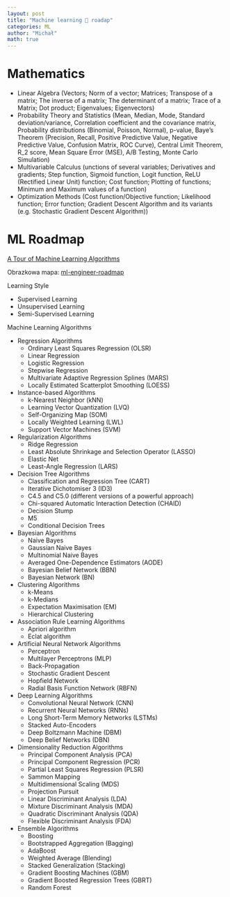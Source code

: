 ```yaml
---
layout: post
title: "Machine learning 🤖 roadap"
categories: ML
author: "Michał"
math: true
---
```


# Mathematics

 * Linear Algebra (Vectors; Norm of a vector; Matrices; Transpose of a matrix; The inverse of a matrix; The determinant of a matrix; Trace of a Matrix; Dot product; Eigenvalues; Eigenvectors)
 * Probability Theory and Statistics (Mean, Median, Mode, Standard deviation/variance, Correlation coefficient and the covariance matrix, Probability distributions (Binomial, Poisson, Normal), p-value, Baye’s Theorem (Precision, Recall, Positive Predictive Value, Negative Predictive Value, Confusion Matrix, ROC Curve), Central Limit Theorem, R_2 score, Mean Square Error (MSE), A/B Testing, Monte Carlo Simulation)
 * Multivariable Calculus (unctions of several variables; Derivatives and gradients; Step function, Sigmoid function, Logit function, ReLU (Rectified Linear Unit) function; Cost function; Plotting of functions; Minimum and Maximum values of a function)
 * Optimization Methods (Cost function/Objective function; Likelihood function; Error function; Gradient Descent Algorithm and its variants (e.g. Stochastic Gradient Descent Algorithm))

# ML Roadmap

[A Tour of Machine Learning Algorithms](https://machinelearningmastery.com/a-tour-of-machine-learning-algorithms/)

Obrazkowa mapa: [ml-engineer-roadmap](https://github.com/chris-chris/ml-engineer-roadmap/blob/master/img/ml-engineer.png)

Learning Style
 * Supervised Learning
 * Unsupervised Learning
 * Semi-Supervised Learning

Machine Learning Algorithms
 * Regression Algorithms
     * Ordinary Least Squares Regression (OLSR)
     * Linear Regression
     * Logistic Regression
     * Stepwise Regression
     * Multivariate Adaptive Regression Splines (MARS)
     * Locally Estimated Scatterplot Smoothing (LOESS)
 * Instance-based Algorithms
     * k-Nearest Neighbor (kNN)
     * Learning Vector Quantization (LVQ)
     * Self-Organizing Map (SOM)
     * Locally Weighted Learning (LWL)
     * Support Vector Machines (SVM)
 * Regularization Algorithms
     * Ridge Regression
     * Least Absolute Shrinkage and Selection Operator (LASSO)
     * Elastic Net
     * Least-Angle Regression (LARS)
 * Decision Tree Algorithms
     * Classification and Regression Tree (CART)
     * Iterative Dichotomiser 3 (ID3)
     * C4.5 and C5.0 (different versions of a powerful approach)
     * Chi-squared Automatic Interaction Detection (CHAID)
     * Decision Stump
     * M5
     * Conditional Decision Trees
 * Bayesian Algorithms
    * Naive Bayes
    * Gaussian Naive Bayes
    * Multinomial Naive Bayes
    * Averaged One-Dependence Estimators (AODE)
    * Bayesian Belief Network (BBN)
    * Bayesian Network (BN)
 * Clustering Algorithms
    * k-Means
    * k-Medians
    * Expectation Maximisation (EM)
    * Hierarchical Clustering
 * Association Rule Learning Algorithms
    * Apriori algorithm
    * Eclat algorithm
 * Artificial Neural Network Algorithms
    * Perceptron
    * Multilayer Perceptrons (MLP)
    * Back-Propagation
    * Stochastic Gradient Descent
    * Hopfield Network
    * Radial Basis Function Network (RBFN)
 * Deep Learning Algorithms
     * Convolutional Neural Network (CNN)
     * Recurrent Neural Networks (RNNs)
     * Long Short-Term Memory Networks (LSTMs)
     * Stacked Auto-Encoders
     * Deep Boltzmann Machine (DBM)
     * Deep Belief Networks (DBN)
 * Dimensionality Reduction Algorithms
     * Principal Component Analysis (PCA)
     * Principal Component Regression (PCR)
     * Partial Least Squares Regression (PLSR)
     * Sammon Mapping
     * Multidimensional Scaling (MDS)
     * Projection Pursuit
     * Linear Discriminant Analysis (LDA)
     * Mixture Discriminant Analysis (MDA)
     * Quadratic Discriminant Analysis (QDA)
     * Flexible Discriminant Analysis (FDA)
 * Ensemble Algorithms
     * Boosting
     * Bootstrapped Aggregation (Bagging)
     * AdaBoost
     * Weighted Average (Blending)
     * Stacked Generalization (Stacking)
     * Gradient Boosting Machines (GBM)
     * Gradient Boosted Regression Trees (GBRT)
     * Random Forest
